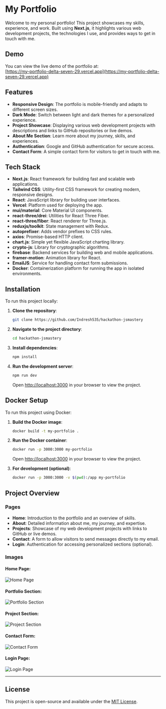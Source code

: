 # My Portfolio

Welcome to my personal portfolio! This project showcases my skills, experience, and work. Built using **Next.js**, it highlights various web development projects, the technologies I use, and provides ways to get in touch with me.

## Demo

You can view the live demo of the portfolio at:  
[https://my-portfolio-delta-seven-29.vercel.app](https://my-portfolio-delta-seven-29.vercel.app)

## Features

- **Responsive Design**: The portfolio is mobile-friendly and adapts to different screen sizes.
- **Dark Mode**: Switch between light and dark themes for a personalized experience.
- **Project Showcase**: Displaying various web development projects with descriptions and links to GitHub repositories or live demos.
- **About Me Section**: Learn more about my journey, skills, and experiences.
- **Authentication**: Google and GitHub authentication for secure access.
- **Contact Form**: A simple contact form for visitors to get in touch with me.

## Tech Stack

- **Next.js**: React framework for building fast and scalable web applications.
- **Tailwind CSS**: Utility-first CSS framework for creating modern, responsive designs.
- **React**: JavaScript library for building user interfaces.
- **Vercel**: Platform used for deploying the app.
- **mui/material**: Core Material UI components.
- **react-three/drei**: Utilities for React Three Fiber.
- **react-three/fiber**: React renderer for Three.js.
- **reduxjs/toolkit**: State management with Redux.
- **autoprefixer**: Adds vendor prefixes to CSS rules.
- **axios**: Promise-based HTTP client.
- **chart.js**: Simple yet flexible JavaScript charting library.
- **crypto-js**: Library for cryptographic algorithms.
- **firebase**: Backend services for building web and mobile applications.
- **framer-motion**: Animation library for React.
- **EmailJS**: Service for handling contact form submissions.
- **Docker**: Containerization platform for running the app in isolated environments.

## Installation

To run this project locally:

1. **Clone the repository**:
   ```bash
   git clone https://github.com/Indresh535/hackathon-jsmastery
   ```

2. **Navigate to the project directory**:
   ```bash
   cd hackathon-jsmastery
   ```

3. **Install dependencies**:
   ```bash
   npm install
   ```

4. **Run the development server**:
   ```bash
   npm run dev
   ```

   Open [http://localhost:3000](http://localhost:3000) in your browser to view the project.

## Docker Setup

To run this project using Docker:

1. **Build the Docker image**:
   ```bash
   docker build -t my-portfolio .
   ```

2. **Run the Docker container**:
   ```bash
   docker run -p 3000:3000 my-portfolio
   ```

   Open [http://localhost:3000](http://localhost:3000) in your browser to view the project.

3. **For development (optional)**:
   ```bash
   docker run -p 3000:3000 -v $(pwd):/app my-portfolio
   ```

## Project Overview

### Pages

- **Home**: Introduction to the portfolio and an overview of skills.
- **About**: Detailed information about me, my journey, and expertise.
- **Projects**: Showcase of my web development projects with links to GitHub or live demos.
- **Contact**: A form to allow visitors to send messages directly to my email.
- **Login**: Authentication for accessing personalized sections (optional).

### Images

#### Home Page:
![Home Page](https://via.placeholder.com/600x400?text=Home+Page)

#### Portfolio Section:
![Portfolio Section](https://via.placeholder.com/600x400?text=Portfolio+Section)

#### Project Section:
![Project Section](https://via.placeholder.com/600x400?text=Project+Section)

#### Contact Form:
![Contact Form](https://via.placeholder.com/600x400?text=Contact+Form)

#### Login Page:
![Login Page](https://via.placeholder.com/600x400?text=Login+Page)

---

## License

This project is open-source and available under the [MIT License](LICENSE).